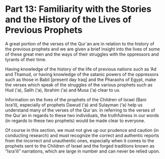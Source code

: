 Part 13:  Familiarity with the Stories and the History of the Lives of Previous Prophets
========================================================================================

A great portion of the verses of the Qur\`an are in relation to the
history of the previous prophets and we are given a brief insight into
the lives of some of these great men and the ways of their struggles
with the oppressors and tyrants of their time.

Having knowledge of the history of the life of previous nations such as
’Ad and Thamud, or having knowledge of the satanic powers of the
oppressors such as those in Babil [present day Iraq] and the Pharaohs of
Egypt, make the verses which speak of the struggles of the various
prophets such as Hud (‘a), Salih (‘a), Ibrahim (‘a) and Musa (‘a) clear
to us.

Information on the lives of the prophets of the Children of Israel (Bani
Isra’il), especially of prophets Dawud (‘a) and Sulayman (‘a) help us
understand many of the verses of the Qur\`an. In referring to the verses
of the Qur\`an in regards to these two individuals, the truthfulness in
our words (in regards to these two prophets) would be made clear to
everyone.

Of course in this section, we must not give up our prudence and caution
(in conducting research) and must recognize the correct and authentic
reports from the incorrect and unauthentic ones, especially when it
comes to the prophets sent to the Children of Israel and the forged
traditions known as “Isra’ili” narrations, which are large in number and
can never be relied upon.


